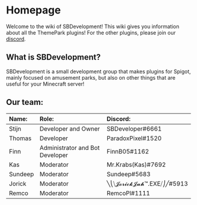 # Homepage

Welcome to the wiki of SBDevelopment! This wiki gives you information about all the ThemePark plugins! For the other plugins, please join our [discord](https://discord.gg/R6ax6z2).

## What is SBDevelopment?

SBDevelopment is a small development group that makes plugins for Spigot, mainly focused on amusement parks, but also on other things that are useful for your Minecraft server!

## Our team:

| Name: | Role: | Discord: |
| :--- | :--- | :--- |
| Stijn | Developer and Owner | SBDeveloper\#6661 |
| Thomas | Developer | ParadoxPixel\#1520 |
| Finn | Administrator and Bot Developer | FinnB05\#1162 |
| Kas | Moderator | Mr.Krabs\(Kas\)\#7692 |
| Sundeep | Moderator | Sundeep\#5683 |
| Jorick | Moderator | ╲⎝⧹𝓙𝓸𝓻𝓲𝓬𝓴𝓙𝓾𝓱™.EXE⧸⎠╱\#5913 |
| Remco | Moderator | RemcoPl\#1111 |

